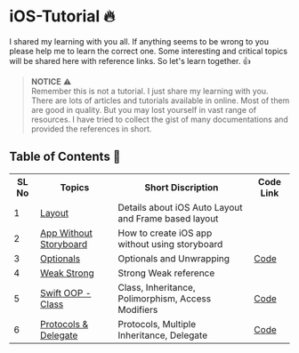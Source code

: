 # iOS-Tutorial :fire:
I shared my learning with you all. If anything seems to be wrong to you please help me to learn the correct one. Some interesting and critical topics will be shared here with reference links. So let's learn together. :+1:

> **NOTICE** :warning: <br>
>Remember this is not a tutorial. I just share my learning with you. There are lots of articles and tutorials available in online. Most of them are good in quality. But you may lost yourself in vast range of resources. I have tried to collect the gist of many documentations and provided the references in short.
>





## Table of Contents :rocket:
<center>

<table>
<tr>
<th> SL No</th>
<th> Topics </th>
<th> Short Discription </th>
<th> Code Link </th>
</tr>

<tr>
<td> 1 </td>
<td> <a href="https://github.com/shameem17/iOS-Tutorial/blob/master/Layouts.md" target="_blank"> Layout </a> </td>

<td> Details about iOS Auto Layout and Frame based layout </td>
<td> </td>
</tr>
<tr>
<td> 2 </td>
<td> <a href="https://github.com/shameem17/iOS-Tutorial/blob/master/AppWithoutStoryBoard.md" target="_blank"> App Without Storyboard </a> </td>

<td> How to create iOS app without using storyboard </td>
<td> </td>
</tr>

<tr>
<td> 3 </td>
<td> <a href="https://github.com/shameem17/iOS-Tutorial/blob/master/optional.md" target="_blank"> Optionals</a> </td>

<td> Optionals and Unwrapping </td>
<td> <a href="https://github.com/shameem17/Swift/blob/master/Optional/optional.swift" target="_blank"> Code </a> </td>
</tr>

<tr>
<td> 4 </td>
<td> <a href="https://github.com/shameem17/iOS-Tutorial/blob/master/Weak_Strong.md" target="_blank"> Weak Strong</a> </td>

<td> Strong Weak reference </td>
<td>  </td>
</tr>

<td> 5 </td>
<td> <a href="https://github.com/shameem17/iOS-Learning/blob/master/Swift%20OOP-Class-Struct.md" target="_blank"> Swift OOP - Class</a> </td>

<td> Class, Inheritance, Polimorphism, Access Modifiers </td>
<td> <a href="https://github.com/shameem17/Swift/tree/master/Class" target="_blank"> Code </a> </td>
</tr>

<td> 6 </td>
<td> <a href="https://github.com/shameem17/iOS-Learning/blob/master/protocols.md" target="_blank"> Protocols & Delegate</a> </td>

<td> Protocols, Multiple Inheritance, Delegate </td>
<td> <a href="https://github.com/shameem17/Swift/tree/master/Protocols" target="_blank"> Code </a> </td>
</tr>


</table>
</center>
